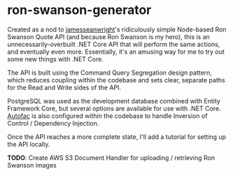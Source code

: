 # ron-swanson-generator 

Created as a nod to [jamesseanwright](https://github.com/jamesseanwright)'s ridiculously simple Node-based Ron Swanson Quote API (and because Ron Swanson is my hero), this is an unnecessarily-overbuilt .NET Core API that will perform the same actions, and eventually even more. Essentially, it's an amusing way for me to try out some new things with .NET Core.

The API is built using the Command Query Segregation design pattern, which reduces coupling within the codebase and sets clear, separate paths for the Read and Write sides of the API. 

PostgreSQL was used as the development database combined with Entity Framework Core, but several options are available for use with .NET Core. [Autofac](https://github.com/autofac) is also configured within the codebase to handle Inversion of Control / Dependency Injection.

Once the API reaches a more complete state, I'll add a tutorial for setting up the API locally.

**TODO**: Create AWS S3 Document Handler for uploading / retrieving Ron Swanson images 
